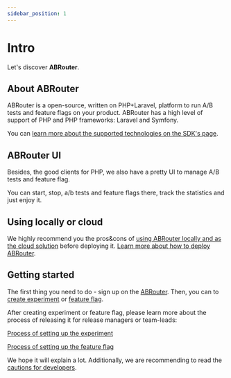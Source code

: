 ```yaml
---
sidebar_position: 1
---
```


# Intro

Let's discover **ABRouter**.

## About ABRouter

ABRouter is a open-source, written on PHP+Laravel, platform to run A/B tests and feature flags on your product. ABRouter has a high level of support of PHP and PHP frameworks: Laravel and Symfony.

You can [learn more about the supported technologies on the SDK's page](developer/sdks).

## ABRouter UI

Besides, the good clients for PHP, we also have a pretty UI to manage A/B tests and feature flag.

You can start, stop, a/b tests and feature flags there, track the statistics and just enjoy it.

## Using locally or cloud

We highly recommend you the pros&cons of [using ABRouter locally and as the cloud solution](deploy/proscons) before deploying it.
[Learn more about how to deploy ABRouter](docs/deploy).

## Getting started

The first thing you need to do - sign up on the [ABRouter](https://abrouter.com/en/signup). Then, you can to [create experiment](managing/managingAbTests) or [feature flag](managing/managingFeatureFlags).

After creating experiment or feature flag, please learn more about the process of releasing it for release managers or team-leads:

[Process of setting up the experiment](base/settingUpExperiment)

[Process of setting up the feature flag](base/settingUpFeatureFlag)

We hope it will explain a lot. Additionally, we are recommending to read the [cautions for developers](category/developer-cautions).